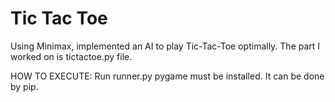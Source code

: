 # Tic Tac Toe

Using Minimax, implemented an AI to play Tic-Tac-Toe optimally.
The part I worked on is tictactoe.py file.

HOW TO EXECUTE: Run runner.py 
pygame must be installed. It can be done by pip.
